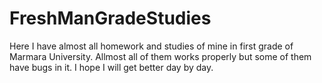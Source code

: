 # FreshManGradeStudies
Here I have almost all homework and studies of mine in first grade of Marmara University.
Allmost all of them works properly but some of them have bugs in it. I hope I will get better day by day.  
